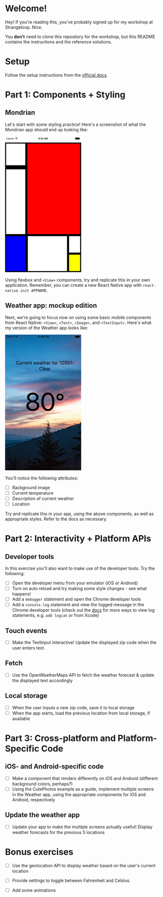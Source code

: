 # Welcome!

Hey! If you're reading this, you've probably signed up for my workshop at Strangeloop. Nice.

You **don't** need to clone this repository for the workshop, but this README contains the instructions and the reference solutions.

# Setup

Follow the setup instructions from the [official docs](https://facebook.github.io/react-native/releases/next/docs/getting-started.html).

# Part 1: Components + Styling

## Mondrian

Let's start with some styling practice! Here's a screenshot of what the Mondrian app should end up looking like:

<img src="part1/mondrian.png" width="250px"/>

Using flexbox and `<View>` components, try and replicate this in your own application. Remember, you can create a new React Native app with `react-native init APPNAME`.

## Weather app: mockup edition

Next, we're going to focus now on using some basic mobile components from React Native: `<View>`, `<Text>`, `<Image>`, and `<TextInput>`. Here's what my version of the Weather app looks like:

<img src="part1/weather-mock.png" width="250px"/>

You'll notice the following attributes:

- [ ] Background image
- [ ] Current temperature
- [ ] Description of current weather
- [ ] Location

Try and replicate this in your app, using the above components, as well as appropriate styles. Refer to the docs as necessary.

# Part 2: Interactivity + Platform APIs

## Developer tools

In this exercise you'll also want to make use of the developer tools. Try the following:

- [ ] Open the developer menu from your emulator (iOS or Android)
- [ ] Turn on auto reload and try making some style changes - see what happens!
- [ ] Add a `debugger` statement and open the Chrome developer tools
- [ ] Add a `console.log` statement and view the logged message in the Chrome developer tools (check out the [docs](https://facebook.github.io/react-native/docs/debugging.html) for more ways to view log statements, e.g. `adb logcat` or from Xcode)

## Touch events

- [ ] Make the TextInput interactive! Update the displayed zip code when the user enters text.

## Fetch

- [ ] Use the OpenWeatherMaps API to fetch the weather forecast & update the displayed text accordingly

## Local storage

- [ ] When the user inputs a new zip code, save it to local storage
- [ ] When the app starts, load the previous location from local storage, if available

# Part 3: Cross-platform and Platform-Specific Code

## iOS- and Android-specific code

- [ ] Make a component that renders differently on iOS and Android (different background colors, perhaps?)
- [ ] Using the CutePhotos example as a guide, implement multiple screens in the Weather app, using the appropriate components for iOS and Android, respectively

## Update the weather app

- [ ] Update your app to make the multiple screens actually useful! Display weather forecasts for the previous 5 locations

# Bonus exercises

- [ ] Use the geolocation API to display weather based on the user's current location
- [ ] Provide settings to toggle between Fahrenheit and Celsius
- [ ] Add some animations


